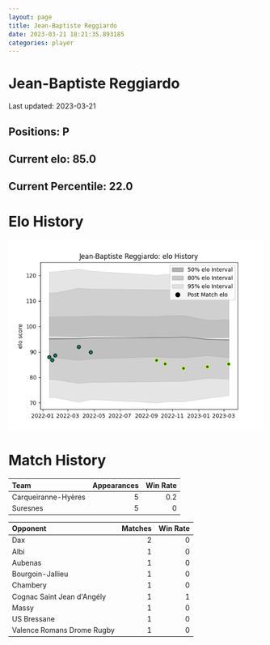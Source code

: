 ```yaml
---  
layout: page  
title: Jean-Baptiste Reggiardo  
date: 2023-03-21 18:21:35.893185  
categories: player  
---
```

# Jean-Baptiste Reggiardo


Last updated: 2023-03-21
## Positions: P

## Current elo: 85.0

## Current Percentile: 22.0

# Elo History


![elo history](history_Jean-BaptisteReggiardo.png)
# Match History


| Team                |   Appearances |   Win Rate |
|:--------------------|--------------:|-----------:|
| Carqueiranne-Hyères |             5 |        0.2 |
| Suresnes            |             5 |        0   |

| Opponent                   |   Matches |   Win Rate |
|:---------------------------|----------:|-----------:|
| Dax                        |         2 |          0 |
| Albi                       |         1 |          0 |
| Aubenas                    |         1 |          0 |
| Bourgoin-Jallieu           |         1 |          0 |
| Chambery                   |         1 |          0 |
| Cognac Saint Jean d'Angély |         1 |          1 |
| Massy                      |         1 |          0 |
| US Bressane                |         1 |          0 |
| Valence Romans Drome Rugby |         1 |          0 |